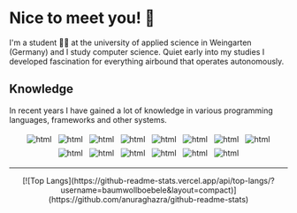 # Nice to meet you! :wave:

I'm a student :man_student: at the university of applied science in Weingarten (Germany) and I study computer science.
Quiet early into my studies I developed fascination for everything airbound that operates autonomously.


## Knowledge
In recent years I have gained a lot of knowledge in various programming languages, frameworks and other systems.


<p align="center">
    <img src="https://img.shields.io/badge/python-3670A0?style=for-the-badge&logo=python&logoColor=ffdd54" alt="html" style="vertical-align:top; margin:4px">
    <img src="https://img.shields.io/badge/java-%23ED8B00.svg?style=for-the-badge&logo=java&logoColor=white" alt="html" style="vertical-align:top; margin:4px">
    <img src="https://img.shields.io/badge/c-%2300599C.svg?style=for-the-badge&logo=c&logoColor=white" alt="html" style="vertical-align:top; margin:4px">
    <img src="https://img.shields.io/badge/shell_script-%23121011.svg?style=for-the-badge&logo=gnu-bash&logoColor=white" alt="html" style="vertical-align:top; margin:4px">   
    <img src="https://img.shields.io/badge/OCTAVE-darkblue?style=for-the-badge&logo=octave&logoColor=fcd683" alt="html" style="vertical-align:top; margin:4px">   
    <img src="https://img.shields.io/badge/git-%23F05033.svg?style=for-the-badge&logo=git&logoColor=white" alt="html" style="vertical-align:top; margin:4px">
    <img src="https://img.shields.io/badge/Linux-FCC624?style=for-the-badge&logo=linux&logoColor=black" alt="html" style="vertical-align:top; margin:4px">
    <img src="https://img.shields.io/badge/ros-%230A0FF9.svg?style=for-the-badge&logo=ros&logoColor=white" alt="html" style="vertical-align:top; margin:4px">
    <img src="https://img.shields.io/badge/Keras-%23D00000.svg?style=for-the-badge&logo=Keras&logoColor=white" alt="html" style="vertical-align:top; margin:4px">
     <img src="https://img.shields.io/badge/opencv-%23white.svg?style=for-the-badge&logo=opencv&logoColor=white" alt="html" style="vertical-align:top; margin:4px">
    <img src="https://img.shields.io/badge/TensorFlow-%23FF6F00.svg?style=for-the-badge&logo=TensorFlow&logoColor=white" alt="html" style="vertical-align:top; margin:4px">
    <img src="https://img.shields.io/badge/scikit--learn-%23F7931E.svg?style=for-the-badge&logo=scikit-learn&logoColor=white" alt="html" style="vertical-align:top; margin:4px">
    <img src="https://img.shields.io/badge/pandas-%23150458.svg?style=for-the-badge&logo=pandas&logoColor=white" alt="html" style="vertical-align:top; margin:4px">
    <img src="https://img.shields.io/badge/numpy-%23013243.svg?style=for-the-badge&logo=numpy&logoColor=white" alt="html" style="vertical-align:top; margin:4px">
  <p/>

<hr/>
<p align="center">
    [![Top Langs](https://github-readme-stats.vercel.app/api/top-langs/?username=baumwollboebele&layout=compact)](https://github.com/anuraghazra/github-readme-stats)

<p/>
